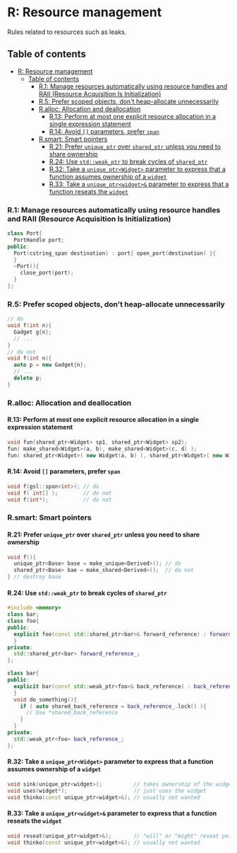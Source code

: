 # R: Resource management

Rules related to resources such as leaks.

## Table of contents

- [R: Resource management](#r-resource-management)
  - [Table of contents](#table-of-contents)
    - [R.1: Manage resources automatically using resource handles and RAII (Resource Acquisition Is Initialization)](#r1-manage-resources-automatically-using-resource-handles-and-raii-resource-acquisition-is-initialization)
    - [R.5: Prefer scoped objects, don't heap-allocate unnecessarily](#r5-prefer-scoped-objects-dont-heap-allocate-unnecessarily)
    - [R.alloc: Allocation and deallocation](#ralloc-allocation-and-deallocation)
      - [R.13: Perform at most one explicit resource allocation in a single expression statement](#r13-perform-at-most-one-explicit-resource-allocation-in-a-single-expression-statement)
      - [R.14: Avoid `[]` parameters, prefer `span`](#r14-avoid--parameters-prefer-span)
    - [R.smart: Smart pointers](#rsmart-smart-pointers)
      - [R.21: Prefer `unique_ptr` over `shared_ptr` unless you need to share ownership](#r21-prefer-unique_ptr-over-shared_ptr-unless-you-need-to-share-ownership)
      - [R.24: Use `std::weak_ptr` to break cycles of `shared_ptr`](#r24-use-stdweak_ptr-to-break-cycles-of-shared_ptr)
      - [R.32: Take a `unique_ptr<Widget>` parameter to express that a function assumes ownership of a `widget`](#r32-take-a-unique_ptrwidget-parameter-to-express-that-a-function-assumes-ownership-of-a-widget)
      - [R.33: Take a `unique_ptr<widget>&` parameter to express that a function reseats the `widget`](#r33-take-a-unique_ptrwidget-parameter-to-express-that-a-function-reseats-the-widget)

### R.1: Manage resources automatically using resource handles and RAII (Resource Acquisition Is Initialization)

```cpp
class Port{
  PortHandle port;
public:
  Port(cstring_span destination) : port{ open_port(destination) }{
  }
  ~Port(){
    close_port(port);
  }
};
```

### R.5: Prefer scoped objects, don't heap-allocate unnecessarily

```cpp
// do
void f(int n){
  Gadget g{n};
  // ...
}
// do not
void f(int n){
  auto p = new Gadget{n};
  // ...
  delete p;
}
```

### R.alloc: Allocation and deallocation

#### R.13: Perform at most one explicit resource allocation in a single expression statement

```cpp
void fun(shared_ptr<Widget> sp1, shared_ptr<Widget> sp2);
fun( make_shared<Widget>(a, b), make_shared<Widget>(c, d) );                            // do
fun( shared_ptr<Widget>( new Widget(a, b) ), shared_ptr<Widget>( new Widget(c, d) ) );  // do not
```

#### R.14: Avoid `[]` parameters, prefer `span`

```cpp
void f(gsl::span<int>); // do
void f( int[] );        // do not
void f(int*);           // do not
```

### R.smart: Smart pointers

#### R.21: Prefer `unique_ptr` over `shared_ptr` unless you need to share ownership

```cpp
void f(){
  unique_ptr<Base> base = make_unique<Derived>(); // do
  shared_ptr<Base> bae = make_shared<Derived>();  // do not
} // destroy base
```

#### R.24: Use `std::weak_ptr` to break cycles of `shared_ptr`

```cpp
#include <memory>
class bar;
class foo{
public:
  explicit foo(const std::shared_ptr<bar>& forward_reference) : forward_reference_(forward_reference){
  }
private:
  std::shared_ptr<bar> forward_reference_;
};

class bar{
public:
  explicit bar(const std::weak_ptr<foo>& back_reference) : back_reference_(back_reference){
  }
  void do_something(){
    if ( auto shared_back_reference = back_reference_.lock() ){
      // Use *shared_back_reference
    }
  }
private:
  std::weak_ptr<foo> back_reference_;
};
```

#### R.32: Take a `unique_ptr<Widget>` parameter to express that a function assumes ownership of a `widget`

```cpp
void sink(unique_ptr<widget>);          // takes ownership of the widget
void uses(widget*);                     // just uses the widget
void thinko(const unique_ptr<widget>&); // usually not wanted
```

#### R.33: Take a `unique_ptr<widget>&` parameter to express that a function reseats the `widget`

```cpp
void reseat(unique_ptr<widget>&);       // "will" or "might" reseat pointer
void thinko(const unique_ptr<widget>&); // usually not wanted
```
